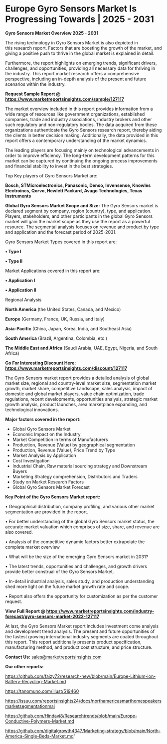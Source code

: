 # Europe Gyro Sensors Market Is Progressing Towards | 2025 - 2031

<Strong> Gyro Sensors Market Overview 2025 - 2031</strong>

The rising technology in Gyro Sensors Market is also depicted in this research report. Factors that are boosting the growth of the market, and giving a positive push to thrive in the global market is explained in detail.

Furthermore, the report highlights on emerging trends, significant drivers, challenges, and opportunities, providing all necessary data for thriving in the industry. This report market research offers a comprehensive perspective, including an in-depth analysis of the present and future scenarios within the industry.

<strong>Request Sample Report @ <a href=https://www.marketreportsinsights.com/sample/127117>https://www.marketreportsinsights.com/sample/127117</a></strong>

The market overview included in this report provides information from a wide range of resources like government organizations, established companies, trade and industry associations, industry brokers and other such regulatory and non-regulatory bodies. The data acquired from these organizations authenticate the Gyro Sensors research report, thereby aiding the clients in better decision making. Additionally, the data provided in this report offers a contemporary understanding of the market dynamics.

The leading players are focusing mainly on technological advancements in order to improve efficiency. The long-term development patterns for this market can be captured by continuing the ongoing process improvements and financial stability to invest in the best strategies.

Top Key players of Gyro Sensors Market are:

<strong>Bosch, STMicroelectronics, Panasonic, Denso, Invensense, Knowles Electroincs, Qorvo, Hewlett Packard, Avago Technologies, Texas Instruments</strong>

<strong><b>Global Gyro Sensors Market Scope and Size:</b></strong>
The Gyro Sensors market is declared segment by company, region (country), type, and application. Players, stakeholders, and other participants in the global Gyro Sensors market will gain the market scope as they use the report as a powerful resource. The segmental analysis focuses on revenue and product by type and application and the forecast period of 2025-2031.

Gyro Sensors Market Types covered in this report are:

<strong>• Type I

• Type II</strong>

Market Applications covered in this report are:

<strong>• Application I

• Application II</strong> 

Regional Analysis

<strong>North America</strong> (the United States, Canada, and Mexico)

<strong>Europe</strong> (Germany, France, UK, Russia, and Italy)

<strong>Asia-Pacific</strong> (China, Japan, Korea, India, and Southeast Asia)

<strong>South America</strong> (Brazil, Argentina, Colombia, etc.)

<strong>The Middle East and Africa</strong> (Saudi Arabia, UAE, Egypt, Nigeria, and South Africa)

<strong>Go For Interesting Discount Here: <a href=https://www.marketreportsinsights.com/discount/127117>https://www.marketreportsinsights.com/discount/127117</a></strong>

The Gyro Sensors market report provides a detailed analysis of global market size, regional and country-level market size, segmentation market growth, market share, competitive Landscape, sales analysis, impact of domestic and global market players, value chain optimization, trade regulations, recent developments, opportunities analysis, strategic market growth analysis, product launches, area marketplace expanding, and technological innovations.

<strong><b>Major factors covered in the report:</b></strong>
<ul>
  <li>Global Gyro Sensors Market </li>
  <li>Economic Impact on the Industry</li>
  <li>Market Competition in terms of Manufacturers</li>
  <li>Production, Revenue (Value) by geographical segmentation</li>
  <li>Production, Revenue (Value), Price Trend by Type</li>
  <li>Market Analysis by Application</li>
  <li>Cost Investigation</li>
  <li>Industrial Chain, Raw material sourcing strategy and Downstream Buyers</li>
  <li>Marketing Strategy comprehension, Distributors and Traders</li>
  <li>Study on Market Research Factors</li>
  <li>Global Gyro Sensors Market Forecast</li>
</ul>

<strong><b>Key Point of the Gyro Sensors Market report:</b></strong>

• Geographical distribution, company profiling, and various other market segmentation are provided in the report.

• For better understanding of the global Gyro Sensors market status, the accurate market valuation which comprises of size, share, and revenue are also covered.

• Analysis of the competitive dynamic factors better extrapolate the complete market overview

• What will be the size of the emerging Gyro Sensors market in 2031?

• The latest trends, opportunities and challenges, and growth drivers provide better construal of the Gyro Sensors Market.

• In-detail industrial analysis, sales study, and production understanding shed more light on the future market growth rate and scope.

• Report also offers the opportunity for customization as per the customer request.

<strong><b>View Full Report @ <a href=https://www.marketreportsinsights.com/industry-forecast/gyro-sensors-market-2022-127117>https://www.marketreportsinsights.com/industry-forecast/gyro-sensors-market-2022-127117</a></b></strong>


At last, the Gyro Sensors Market report includes investment come analysis and development trend analysis. The present and future opportunities of the fastest growing international industry segments are coated throughout this report. This report additionally presents product specification, manufacturing method, and product cost structure, and price structure.

<strong>Contact Us:</strong>
sales@marketreportsinsights.com

<strong>Our other reports:</strong>

<a href=https://github.com/faizy72/research-new/blob/main/Europe-Lithium-ion-Battery-Recycling-Market.md>https://github.com/faizy72/research-new/blob/main/Europe-Lithium-ion-Battery-Recycling-Market.md</a>

<a href=https://tanomuno.com/illust/519460>https://tanomuno.com/illust/519460</a>

<a href=https://issuu.com/reportsinsights24/docs/northamericasmarthomespeakersmarketsegmentationmai>https://issuu.com/reportsinsights24/docs/northamericasmarthomespeakersmarketsegmentationmai</a>

<a href=https://github.com/Hindavi8/Researchtrends/blob/main/Europe-Conductive-Polymers-Market.md>https://github.com/Hindavi8/Researchtrends/blob/main/Europe-Conductive-Polymers-Market.md</a>

<a href=https://github.com/digitalgrowth4347/Marketing-strategy/blob/main/North-America-Single-Beds-Market.md>https://github.com/digitalgrowth4347/Marketing-strategy/blob/main/North-America-Single-Beds-Market.md</a>"
